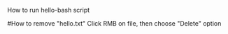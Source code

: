 How to run hello-bash script

#How to remove "hello.txt"
Click RMB on file, then choose "Delete" option
